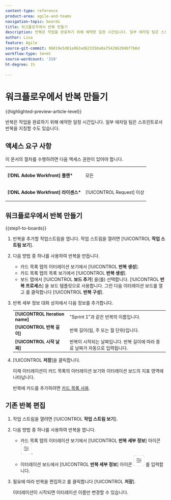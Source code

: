 ```yaml
---
content-type: reference
product-area: agile-and-teams
navigation-topic: boards
title: 워크플로우에서 반복 만들기
description: 반복은 작업을 완료하기 위해 예약한 일정 시간입니다. 일부 애자일 팀은 스프린트로서 반복을 지칭할 수도 있습니다.
author: Lisa
feature: Agile
source-git-commit: 96819e5d81a063ad623350a0a75428629d6f7b6d
workflow-type: tm+mt
source-wordcount: '319'
ht-degree: 1%

---
```


# 워크플로우에서 반복 만들기

{{highlighted-preview-article-level}}

반복은 작업을 완료하기 위해 예약한 일정 시간입니다. 일부 애자일 팀은 스프린트로서 반복을 지칭할 수도 있습니다.

## 액세스 요구 사항

이 문서의 절차를 수행하려면 다음 액세스 권한이 있어야 합니다.

<table style="table-layout:auto"> 
 <col> 
 </col> 
 <col> 
 </col> 
 <tbody> 
  <tr> 
   <td role="rowheader"><strong>[!DNL Adobe Workfront] 플랜*</strong></td> 
   <td> <p>모든</p> </td> 
  </tr> 
  <tr> 
   <td role="rowheader"><strong>[!DNL Adobe Workfront] 라이센스*</strong></td> 
   <td> <p>[!UICONTROL Request] 이상</p> </td> 
  </tr> 
 </tbody> 
</table>

## 워크플로우에서 반복 만들기

{{step1-to-boards}}

1. 반복을 추가할 작업스트림을 엽니다. 작업 스트림을 열려면 [!UICONTROL **작업 스트림 보기**].
1. 다음 방법 중 하나를 사용하여 반복을 만듭니다.

   * 카드 목록 탭의 이터레이션 보기에서 [!UICONTROL **반복 생성**].
   * 카드 목록 탭의 목록 보기에서 [!UICONTROL **반복 생성**].
   * 보드 탭에서 [!UICONTROL **보드 추가**] 을(를) 선택합니다. [!UICONTROL **반복 프로세스**] 을 보드 템플릿으로 사용합니다. 그런 다음 이터레이션 보드를 열고 를 클릭합니다 [!UICONTROL **반복 구성**].

1. 반복 세부 정보 대화 상자에서 다음 정보를 추가합니다.

   <table style="table-layout:auto"> 
    <tbody> 
     <tr> 
      <td><strong>[!UICONTROL Iteration name]</strong></td> 
      <td>"Sprint 1"과 같은 반복의 이름입니다.</td> 
     </tr> 
     <tr> 
      <td><strong>[!UICONTROL 반복 길이]</strong></td> 
      <td>반복 길이(일, 주 또는 월 단위)입니다.</td> 
     </tr>
     <tr> 
      <td><strong>[!UICONTROL 시작 날짜]</strong></td> 
      <td>반복이 시작되는 날짜입니다. 반복 길이에 따라 종료 날짜가 자동으로 입력됩니다.</td> 
     </tr> 
    </tbody> 
   </table>

1. [!UICONTROL **저장**]&#x200B;을 클릭합니다.

   이제 이터레이션이 카드 목록의 이터레이션 보기와 이터레이션 보드의 지표 영역에 나타납니다.

   반복에 카드를 추가하려면 [카드 목록 사용](/help/quicksilver/agile/use-boards-agile-planning-tools/use-card-list.md).

## 기존 반복 편집

1. 작업 스트림을 열려면 [!UICONTROL **작업 스트림 보기**].
1. 다음 방법 중 하나를 사용하여 반복을 엽니다.

   * 카드 목록 탭의 이터레이션 보기에서 [!UICONTROL **반복 세부 정보**] 아이콘 ![반복 세부 정보](assets/iteration-details-button.png).
   * 이터레이션 보드에서 [!UICONTROL **반복 세부 정보**] 아이콘 ![반복 세부 정보](assets/iteration-details-button.png) 를 입력합니다.

1. 필요에 따라 반복을 편집하고 를 클릭합니다 [!UICONTROL **저장**].

   이터레이션이 시작되면 이터레이션 이름만 변경할 수 있습니다.

